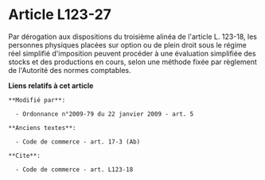 # Article L123-27

Par dérogation aux dispositions du troisième alinéa de l'article L. 123-18, les personnes physiques placées sur option ou de
plein droit sous le régime réel simplifié d'imposition peuvent procéder à une évaluation simplifiée des stocks et des
productions en cours, selon une méthode fixée par règlement de l'Autorité des normes comptables.

**Liens relatifs à cet article**

	**Modifié par**:

	  - Ordonnance n°2009-79 du 22 janvier 2009 - art. 5

	**Anciens textes**:

	  - Code de commerce - art. 17-3 (Ab)

	**Cite**:

	  - Code de commerce - art. L123-18
